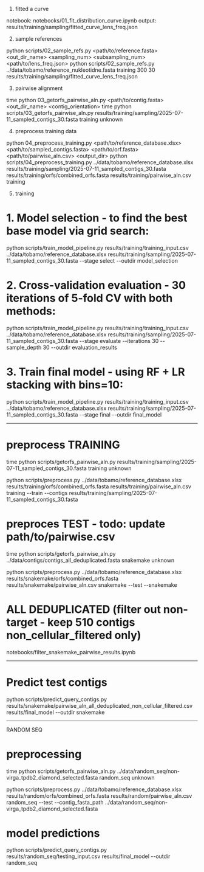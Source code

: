 1. fitted a curve 

notebook: notebooks/01_fit_distribution_curve.ipynb
output: results/training/sampling/fitted_curve_lens_freq.json

2. sample references

python scripts/02_sample_refs.py <path/to/reference.fasta> <out_dir_name> <sampling_num> <subsampling_num> <path/to/lens_freq.json>
python scripts/02_sample_refs.py ../data/tobamo/reference_nukleotidne.fasta training 300 30 results/training/sampling/fitted_curve_lens_freq.json

3. pairwise alignment

time python 03_getorfs_pairwise_aln.py <path/to/contig.fasta> <out_dir_name> <contig_orientation>
time python scripts/03_getorfs_pairwise_aln.py results/training/sampling/2025-07-11_sampled_contigs_30.fasta training unknown

4. preprocess training data 

python 04_preprocess_training.py <path/to/reference_database.xlsx> <path/to/sampled_contigs.fasta> <path/to/orf.fasta> <path/to/pairwise_aln.csv> <output_dir>
python scripts/04_preprocess_training.py ../data/tobamo/reference_database.xlsx results/training/sampling/2025-07-11_sampled_contigs_30.fasta results/training/orfs/combined_orfs.fasta results/training/pairwise_aln.csv training

5. training 

# 1. Model selection - to find the best base model via grid search:
python scripts/train_model_pipeline.py results/training/training_input.csv ../data/tobamo/reference_database.xlsx results/training/sampling/2025-07-11_sampled_contigs_30.fasta --stage select --outdir model_selection

# 2. Cross-validation evaluation - 30 iterations of 5-fold CV with both methods:
python scripts/train_model_pipeline.py results/training/training_input.csv ../data/tobamo/reference_database.xlsx results/training/sampling/2025-07-11_sampled_contigs_30.fasta --stage evaluate --iterations 30 --sample_depth 30 --outdir evaluation_results

# 3. Train final model - using RF + LR stacking with bins=10:
python scripts/train_model_pipeline.py results/training/training_input.csv ../data/tobamo/reference_database.xlsx results/training/sampling/2025-07-11_sampled_contigs_30.fasta --stage final --outdir final_model


---------------------

# preprocess TRAINING

time python scripts/getorfs_pairwise_aln.py results/training/sampling/2025-07-11_sampled_contigs_30.fasta training unknown

python scripts/preprocess.py ../data/tobamo/reference_database.xlsx results/training/orfs/combined_orfs.fasta results/training/pairwise_aln.csv training --train --contigs results/training/sampling/2025-07-11_sampled_contigs_30.fasta

# preproces TEST - todo: update path/to/pairwise.csv

time python scripts/getorfs_pairwise_aln.py ../data/contigs/contigs_all_deduplicated.fasta snakemake unknown 

python scripts/preprocess.py ../data/tobamo/reference_database.xlsx results/snakemake/orfs/combined_orfs.fasta results/snakemake/pairwise_aln.csv snakemake --test --snakemake

# ALL DEDUPLICATED (filter out non-target - keep 510 contigs non_cellular_filtered only) 
notebooks/filter_snakemake_pairwise_results.ipynb


----------------------

# Predict test contigs

python scripts/predict_query_contigs.py results/snakemake/pairwise_aln_all_deduplicated_non_cellular_filtered.csv results/final_model --outdir snakemake

-------------------------------------------

RANDOM SEQ

# preprocessing
time python scripts/getorfs_pairwise_aln.py ../data/random_seq/non-virga_tpdb2_diamond_selected.fasta random_seq unknown 

python scripts/preprocess.py ../data/tobamo/reference_database.xlsx results/random/orfs/combined_orfs.fasta results/random/pairwise_aln.csv random_seq --test --contig_fasta_path ../data/random_seq/non-virga_tpdb2_diamond_selected.fasta

# model predictions
python scripts/predict_query_contigs.py results/random_seq/testing_input.csv results/final_model --outdir random_seq 